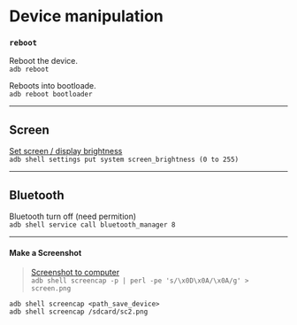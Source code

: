 # Device manipulation

### `reboot`

Reboot the device. <br>
`adb reboot`

Reboots into bootloade. <br>
`adb reboot bootloader`

***

## Screen

[Set screen / display brightness](https://github.com/Genymobile/scrcpy/issues/101) <br>
`adb shell settings put system screen_brightness (0 to 255)`

***

## Bluetooth

Bluetooth turn off (need permition) <br> 
`adb shell service call bluetooth_manager 8`

***

#### Make a Screenshot

> [Screenshot to computer](https://blog.shvetsov.com/2013/02/grab-android-screenshot-to-computer-via.html) <br>
> `adb shell screencap -p | perl -pe 's/\x0D\x0A/\x0A/g' > screen.png`

`adb shell screencap <path_save_device>` <br>
`adb shell screencap /sdcard/sc2.png`